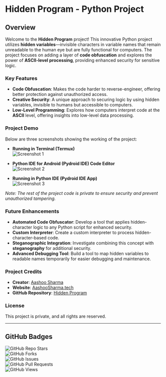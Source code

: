 # **Hidden Program - Python Project**

## **Overview**
Welcome to the **Hidden Program** project! This innovative Python project utilizes **hidden variables**—invisible characters in variable names that remain unreadable to the human eye but are fully functional for computers. The project focuses on adding a layer of **code obfuscation** and explores the power of **ASCII-level processing**, providing enhanced security for sensitive logic.

### **Key Features**
- **Code Obfuscation**: Makes the code harder to reverse-engineer, offering better protection against unauthorized access.
- **Creative Security**: A unique approach to securing logic by using hidden variables, invisible to humans but accessible to computers.
- **Low-Level Programming**: Explores how computers interpret code at the **ASCII** level, offering insights into low-level data processing.

### **Project Demo**
Below are three screenshots showing the working of the project:

- **Running in Terminal (Termux)**  
  ![Screenshot 1](screenshot_1.jpg)

- **Python IDE for Android (Pydroid IDE) Code Editor**  
  ![Screenshot 2](screenshot_2.jpg)

- **Running in Python IDE (Pydroid IDE App)**  
  ![Screenshot 3](screenshot_3.jpg)

*Note: The rest of the project code is private to ensure security and prevent unauthorized tampering.*

### **Future Enhancements**
- **Automated Code Obfuscator**: Develop a tool that applies hidden-character logic to any Python script for enhanced security.
- **Custom Interpreter**: Create a custom interpreter to process hidden-character-based code.
- **Steganographic Integration**: Investigate combining this concept with **steganography** for additional security.
- **Advanced Debugging Tool**: Build a tool to map hidden variables to readable names temporarily for easier debugging and maintenance.

### **Project Credits**
- **Creator**: [Aashoo Sharma](https://www.linkedin.com/in/aashoosharma)  
- **Website**: [AashooSharma.tech](https://AashooSharma.tech)  
- **GitHub Repository**: [Hidden Program](https://github.com/AashooSharma/Hidden-Programming)

### **License**
This project is private, and all rights are reserved.

---

## **GitHub Badges**

![GitHub Repo Stars](https://img.shields.io/github/stars/AashooSharma/Hidden-Programming?style=social)  
![GitHub Forks](https://img.shields.io/github/forks/AashooSharma/Hidden-Programming?style=social)  
![GitHub Issues](https://img.shields.io/github/issues/AashooSharma/Hidden-Programming)  
![GitHub Pull Requests](https://img.shields.io/github/issues-pr/AashooSharma/Hidden-Programming)  
![GitHub Views](https://img.shields.io/github/views/count/AashooSharma/Hidden-Programming)

